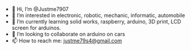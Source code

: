 - 👋 Hi, I’m @Justme7907
- 👀 I’m interested in electronic, robotic, mechanic, informatic, automobile
- 🌱 I’m currently learning solid works, raspberry, arduino, 3D print, LCD screen for arduinos.
- 💞️ I’m looking to collaborate on arduino on cars
- 📫 How to reach me: justme79s4@gmail.com

<!---
Justme7907/Justme7907 is a ✨ special ✨ repository because its `README.md` (this file) appears on your GitHub profile.
You can click the Preview link to take a look at your changes.
--->
